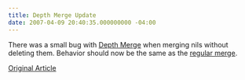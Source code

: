 ```yaml
---
title: Depth Merge Update
date: 2007-04-09 20:40:35.000000000 -04:00
---
```

There was a small bug with [Depth Merge](http://source.elevatorfight.com/public/merge_extensions) when merging nils without deleting them. Behavior should now be the same as the [regular merge](http://www.ruby-doc.org/core/classes/Hash.html#M002908).

[Original Article](/2007/3/13/depth-merge)
